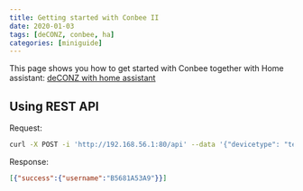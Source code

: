 ```yaml
---
title: Getting started with Conbee II
date: 2020-01-03
tags: [deCONZ, conbee, ha]
categories: [miniguide]
---
```


This page shows you how to get started with Conbee together with Home assistant: [deCONZ with home assistant]

[deCONZ with home assistant]: https://www.youtube.com/watch?v=F9SKRksA3Es


## Using REST API

Request:
```bash
curl -X POST -i 'http://192.168.56.1:80/api' --data '{"devicetype": "test"}'
```

Response:
```json
[{"success":{"username":"B5681A53A9"}}]
```
